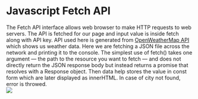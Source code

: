 # Javascript Fetch API
The Fetch API interface allows web browser to make HTTP requests to web servers. The API is fetched for our page and input value is inside fetch along with API key. API used here is generated from <a href = https://home.openweathermap.org/api_keys>OpenWeatherMap API</a> which shows us weather data. Here we are fetching a JSON file across the network and printing it to the console. The simplest use of fetch() takes one argument — the path to the resource you want to fetch — and does not directly return the JSON response body but instead returns a promise that resolves with a Response object. Then data help stores the value in const form which are later displayed as innerHTML. In case of city not found, error is throwed.
<br>
<img src = "https://scontent.fbir2-1.fna.fbcdn.net/v/t1.6435-9/p235x350/239556441_372304561181265_330051474747860024_n.jpg?_nc_cat=101&ccb=1-5&_nc_sid=b9115d&_nc_ohc=labWzMueyyAAX-bzhb0&_nc_ht=scontent.fbir2-1.fna&oh=7aa4e126bc4fa5d8cedb524ca183f0ed&oe=6148D1F0">
